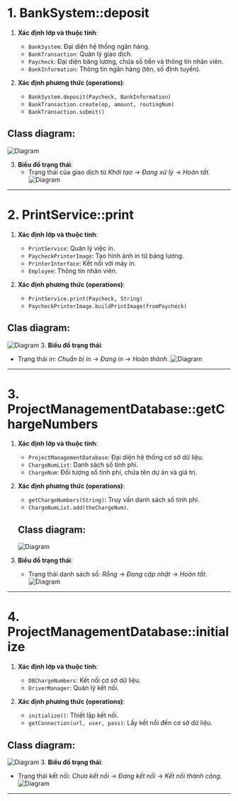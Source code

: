 # 1. **BankSystem::deposit**
1. **Xác định lớp và thuộc tính**:
   - `BankSystem`: Đại diện hệ thống ngân hàng.
   - `BankTransaction`: Quản lý giao dịch.
   - `Paycheck`: Đại diện bảng lương, chứa số tiền và thông tin nhân viên.
   - `BankInformation`: Thông tin ngân hàng (tên, số định tuyến).

2. **Xác định phương thức (operations)**:
   - `BankSystem.deposit(Paycheck, BankInformation)`
   - `BankTransaction.create(op, amount, routingNum)`
   - `BankTransaction.submit()`
  
  ## Class diagram:
  ![Diagram](https://www.planttext.com/api/plantuml/png/T951Ri8m44NtFiKiGKeka0L2NLHYWoh11IREj8s8FP5dl8WG9sF1aRW22Ks20TNBxpzl_hUlvyjQ58D6rnZRe0Xye3_iEb5oS3HmFnMrBBKklh2plsGFsTsqyTyS76hDVcbE9XdV1_I2ThYP6JOGAYsuBM2deVO_6Q3ZwBM0puPHCmWSjTUtqKsMvJWhiNJz-cJBb6J4vy-iKIFNDjmHRQe9-1mpAJ1pobxVegDvuaz-P2iffBJajV9yzTQ-W2WavbKUh7E50jh0bkG_uslKaRacNms_TWC00F__0m00)

3. **Biểu đồ trạng thái**:
   - Trạng thái của giao dịch từ *Khởi tạo* → *Đang xử lý* → *Hoàn tất*.
     ![Diagram](https://www.planttext.com/api/plantuml/png/T951Ri8m44NtFiKiGKeka0L2NLHYWoh11IREj8s8FP5dl8WG9sF1aRW22Ks20TNBxpzl_hUlvyjQ58D6rnZRe0Xye3_iEb5oS3HmFnMrBBKklh2plsGFsTsqyTyS76hDVcbE9XdV1_I2ThYP6JOGAYsuBM2deVO_6Q3ZwBM0puPHCmWSjTUtqKsMvJWhiNJz-cJBb6J4vy-iKIFNDjmHRQe9-1mpAJ1pobxVegDvuaz-P2iffBJajV9yzTQ-W2WavbKUh7E50jh0bkG_uslKaRacNms_TWC00F__0m00)

---

# 2. **PrintService::print**
1. **Xác định lớp và thuộc tính**:
   - `PrintService`: Quản lý việc in.
   - `PaycheckPrinterImage`: Tạo hình ảnh in từ bảng lương.
   - `PrinterInterface`: Kết nối với máy in.
   - `Employee`: Thông tin nhân viên.

2. **Xác định phương thức (operations)**:
   - `PrintService.print(Paycheck, String)`
   - `PaycheckPrinterImage.buildPrintImage(fromPaycheck)`
## Clas diagram:
![Diagram](https://www.planttext.com/api/plantuml/png/T951Ri8m44NtFiKiGKeka0L2NLHYWoh11IREj8s8FP5dl8WG9sF1aRW22Ks20TNBxpzl_hUlvyjQ58D6rnZRe0Xye3_iEb5oS3HmFnMrBBKklh2plsGFsTsqyTyS76hDVcbE9XdV1_I2ThYP6JOGAYsuBM2deVO_6Q3ZwBM0puPHCmWSjTUtqKsMvJWhiNJz-cJBb6J4vy-iKIFNDjmHRQe9-1mpAJ1pobxVegDvuaz-P2iffBJajV9yzTQ-W2WavbKUh7E50jh0bkG_uslKaRacNms_TWC00F__0m00)
3. **Biểu đồ trạng thái**:
   - Trạng thái in: *Chuẩn bị in* → *Đang in* → *Hoàn thành*.
![Diagram](https://www.planttext.com/api/plantuml/png/UhzxlqDnIM9HIMbk3XUGKPAge1HGb5gGM9IPbwwaa5Yi0E8XP3BpIX0IG0vCnZa_jo0djIGr1Ipbaf-NoiKLhHMheAjh1p41H41vG6qALWh1gNaf2YNv2WKWVceH5qGSf0Aa6wZ0BJClipW38W-qayi1g07aIW00003__mC0)
---

# 3. **ProjectManagementDatabase::getChargeNumbers**
1. **Xác định lớp và thuộc tính**:
   - `ProjectManagementDatabase`: Đại diện hệ thống cơ sở dữ liệu.
   - `ChargeNumList`: Danh sách số tính phí.
   - `ChargeNum`: Đối tượng số tính phí, chứa tên dự án và giá trị.

2. **Xác định phương thức (operations)**:
   - `getChargeNumbers(String)`: Truy vấn danh sách số tính phí.
   - `ChargeNumList.add(theChargeNum)`.
  
    ## Class diagram:
   ![Diagram](https://www.planttext.com/api/plantuml/png/T51B2i8m4Dtd55dQHI_GXHGKGT0YU89fCiHAaafcuaOycGkFv1MiDIrMT9RlEpEFsxqaXi3HMQ4i4CbTQ8-eU0iU33hql0I66WZbHSX-3FBY0C5W5LsDWMQdjsMj2xddq7YJ5N9KR1fYSHKfVGAFYQ3rJ0tCXpVxOKocNARM2XmElOavWuqTjh8jzDN_Jyhp-TTAXGp8CNWIKtoYx5IgzGnD9olHwzVtdW000F__0m00)

4. **Biểu đồ trạng thái**:
   - Trạng thái danh sách số: *Rỗng* → *Đang cập nhật* → *Hoàn tất*.
  ![Diagram](https://www.planttext.com/api/plantuml/png/UhzxlqDnIM9HIMbk3XUGKPAgeEIQMr1IgQIGMAm0Pi64GmjI4aioyzB1CZ0EJD8vFxSW9xKaDGKi2-TnSKLhnIhewjf1ZGAJO3xC00Kh1SUK58NaZCIYz5I5lDBSfDIYOYwuB4Wft3IWMhVClCpY38LIa7mgbqDgNWh8uG00003__mC0)

---

# 4. **ProjectManagementDatabase::initialize**
1. **Xác định lớp và thuộc tính**:
   - `DBChargeNumbers`: Kết nối cơ sở dữ liệu.
   - `DriverManager`: Quản lý kết nối.

2. **Xác định phương thức (operations)**:
   - `initialize()`: Thiết lập kết nối.
   - `getConnection(url, user, pass)`: Lấy kết nối đến cơ sở dữ liệu.
## Class diagram:
![Diagram](https://www.planttext.com/api/plantuml/png/UhzxlqDnIM9HIMbk3bToJc9niOABatD6Ob5wgbzfRb9gKR52DPS266JcPPPa9kPaLgLgQ7BLSi5K5sMMfHRv9kObfgSMmTMcfvOuv-VbfIQNPERdQPGMvLWf19SKPUQbwoYK5gSM8NW5G3DWFB2fwBRhwjgXsM45CgAOoo4rBmNaQ000003__mC0)
3. **Biểu đồ trạng thái**:
   - Trạng thái kết nối: *Chưa kết nối* → *Đang kết nối* → *Kết nối thành công*.
![Diagram](https://www.planttext.com/api/plantuml/png/UhzxlqDnIM9HIMbk3XUGKPAgeEIIMPoSdvUNcboIcgAaa5YiW2m0K-GC4SZCImShGN3H542DWFEukAArOXLqTUrGJKNcW6KH1YfOAJWdvkGePEPbbcGcvcHMfN8XIIAf1UgqWklBprCeBarEJYqkJYlDuN98pKi1-H00003__mC0)
---
